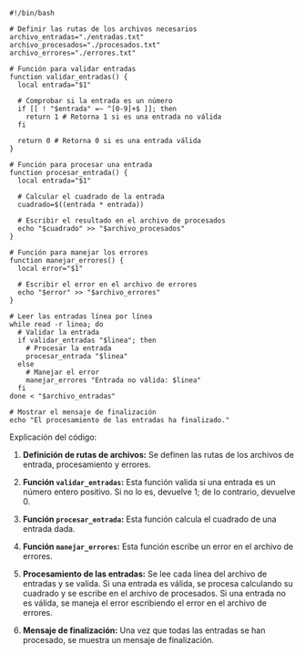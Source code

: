 ```shell
#!/bin/bash

# Definir las rutas de los archivos necesarios
archivo_entradas="./entradas.txt"
archivo_procesados="./procesados.txt"
archivo_errores="./errores.txt"

# Función para validar entradas
function validar_entradas() {
  local entrada="$1"

  # Comprobar si la entrada es un número
  if [[ ! "$entrada" =~ ^[0-9]+$ ]]; then
    return 1 # Retorna 1 si es una entrada no válida
  fi

  return 0 # Retorna 0 si es una entrada válida
}

# Función para procesar una entrada
function procesar_entrada() {
  local entrada="$1"

  # Calcular el cuadrado de la entrada
  cuadrado=$((entrada * entrada))

  # Escribir el resultado en el archivo de procesados
  echo "$cuadrado" >> "$archivo_procesados"
}

# Función para manejar los errores
function manejar_errores() {
  local error="$1"

  # Escribir el error en el archivo de errores
  echo "$error" >> "$archivo_errores"
}

# Leer las entradas línea por línea
while read -r linea; do
  # Validar la entrada
  if validar_entradas "$linea"; then
    # Procesar la entrada
    procesar_entrada "$linea"
  else
    # Manejar el error
    manejar_errores "Entrada no válida: $linea"
  fi
done < "$archivo_entradas"

# Mostrar el mensaje de finalización
echo "El procesamiento de las entradas ha finalizado."

```

Explicación del código:

1. **Definición de rutas de archivos:** Se definen las rutas de los archivos de entrada, procesamiento y errores.

2. **Función `validar_entradas`:** Esta función valida si una entrada es un número entero positivo. Si no lo es, devuelve 1; de lo contrario, devuelve 0.

3. **Función `procesar_entrada`:** Esta función calcula el cuadrado de una entrada dada.

4. **Función `manejar_errores`:** Esta función escribe un error en el archivo de errores.

5. **Procesamiento de las entradas:** Se lee cada línea del archivo de entradas y se valida. Si una entrada es válida, se procesa calculando su cuadrado y se escribe en el archivo de procesados. Si una entrada no es válida, se maneja el error escribiendo el error en el archivo de errores.

6. **Mensaje de finalización:** Una vez que todas las entradas se han procesado, se muestra un mensaje de finalización.